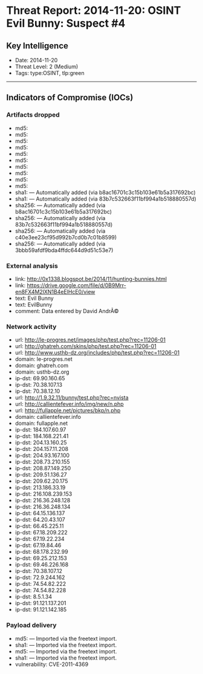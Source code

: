 # Threat Report: 2014-11-20: OSINT Evil Bunny: Suspect #4


## Key Intelligence
* Date: 2014-11-20
* Threat Level: 2 (Medium)
* Tags: type:OSINT, tlp:green

---

## Indicators of Compromise (IOCs)
### Artifacts dropped
* md5: <md5>
* md5: <md5>
* md5: <md5>
* md5: <md5>
* md5: <md5>
* md5: <md5>
* md5: <md5>
* md5: <md5>
* md5: <md5>
* md5: <md5>
* sha1: <sha1> — Automatically added (via b8ac16701c3c15b103e61b5a317692bc)
* sha1: <sha1> — Automatically added (via 83b7c532663f11bf994a1b518880557d)
* sha256: <sha256> — Automatically added (via b8ac16701c3c15b103e61b5a317692bc)
* sha256: <sha256> — Automatically added (via 83b7c532663f11bf994a1b518880557d)
* sha256: <sha256> — Automatically added (via c40e3ee23cf95d992b7cd0b7c01b8599)
* sha256: <sha256> — Automatically added (via 3bbb59afdf9bda4ffdc644d9d51c53e7)

### External analysis
* link: http://0x1338.blogspot.be/2014/11/hunting-bunnies.html
* link: https://drive.google.com/file/d/0B9Mrr-en8FX4M2lXN1B4eElHcE0/view
* text: Evil Bunny
* text: EvilBunny
* comment: Data entered by David AndrÃ©

### Network activity
* url: http://le-progres.net/images/php/test.php?rec=11206-01
* url: http://ghatreh.com/skins/php/test.php?rec=11206-01
* url: http://www.usthb-dz.org/includes/php/test.php?rec=11206-01
* domain: le-progres.net
* domain: ghatreh.com
* domain: usthb-dz.org
* ip-dst: 69.90.160.65
* ip-dst: 70.38.107.13
* ip-dst: 70.38.12.10
* url: http://1.9.32.11/bunny/test.php?rec=nvista
* url: http://callientefever.info/img/new/n.php
* url: http://fullapple.net/pictures/bkp/n.php
* domain: callientefever.info
* domain: fullapple.net
* ip-dst: 184.107.60.97
* ip-dst: 184.168.221.41
* ip-dst: 204.13.160.25
* ip-dst: 204.157.11.208
* ip-dst: 204.93.167.100
* ip-dst: 208.73.210.155
* ip-dst: 208.87.149.250
* ip-dst: 209.51.136.27
* ip-dst: 209.62.20.175
* ip-dst: 213.186.33.19
* ip-dst: 216.108.239.153
* ip-dst: 216.36.248.128
* ip-dst: 216.36.248.134
* ip-dst: 64.15.136.137
* ip-dst: 64.20.43.107
* ip-dst: 66.45.225.11
* ip-dst: 67.18.209.222
* ip-dst: 67.19.22.234
* ip-dst: 67.19.84.46
* ip-dst: 68.178.232.99
* ip-dst: 69.25.212.153
* ip-dst: 69.46.226.168
* ip-dst: 70.38.107.12
* ip-dst: 72.9.244.162
* ip-dst: 74.54.82.222
* ip-dst: 74.54.82.228
* ip-dst: 8.5.1.34
* ip-dst: 91.121.137.201
* ip-dst: 91.121.142.185

### Payload delivery
* md5: <md5> — Imported via the freetext import.
* sha1: <sha1> — Imported via the freetext import.
* md5: <md5> — Imported via the freetext import.
* sha1: <sha1> — Imported via the freetext import.
* vulnerability: CVE-2011-4369
